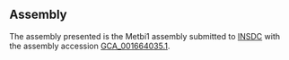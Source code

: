 

Assembly
--------

The assembly presented is the Metbi1 assembly submitted to
[INSDC](http://www.insdc.org) with the assembly accession
[GCA\_001664035.1](http://www.ebi.ac.uk/ena/data/view/GCA_001664035.1).
